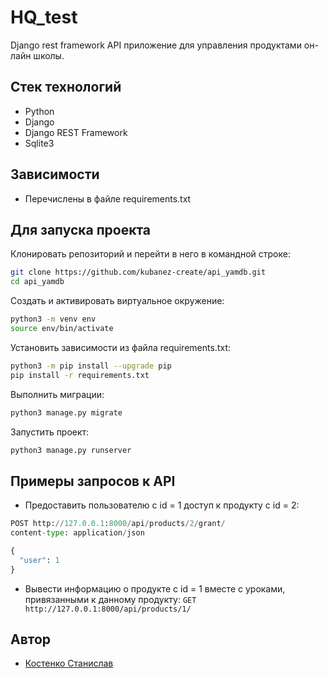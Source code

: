 # HQ_test

Django rest framework API приложение для управления продуктами он-лайн школы.

## Стек технологий
- Python
- Django
- Django REST Framework
- Sqlite3

## Зависимости
- Перечислены в файле requirements.txt

## Для запуска проекта

Клонировать репозиторий и перейти в него в командной строке:
```bash
git clone https://github.com/kubanez-create/api_yamdb.git
cd api_yamdb
```
Cоздать и активировать виртуальное окружение:
```bash
python3 -m venv env
source env/bin/activate
```
Установить зависимости из файла requirements.txt:
```bash
python3 -m pip install --upgrade pip
pip install -r requirements.txt
```
Выполнить миграции:
```bash
python3 manage.py migrate
```
Запустить проект:
```bash
python3 manage.py runserver
```

## Примеры запросов к API

 - Предоставить пользователю с id = 1 доступ к продукту с id = 2:
```python
POST http://127.0.0.1:8000/api/products/2/grant/
content-type: application/json

{
  "user": 1
}
```

 - Вывести информацию о продукте с id = 1 вместе с уроками, привязанными к данному
продукту:
`GET http://127.0.0.1:8000/api/products/1/`

## Автор

- [Костенко Станислав](https://github.com/kubanez-create) 
